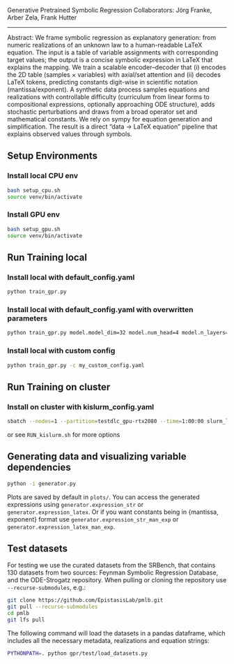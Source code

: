 

Generative Pretrained Symbolic Regression
Collaborators: Jörg Franke, Arber Zela, Frank Hutter
____

Abstract: We frame symbolic regression as explanatory generation: from numeric realizations of an unknown law to a human-readable LaTeX equation. The input is a table of variable assignments with corresponding target values; the output is a concise symbolic expression in LaTeX that explains the mapping. We train a scalable encoder–decoder that (i) encodes the 2D table (samples × variables) with axial/set attention and (ii) decodes LaTeX tokens, predicting constants digit-wise in scientific notation (mantissa/exponent). A synthetic data process samples equations and realizations with controllable difficulty (curriculum from linear forms to compositional expressions, optionally approaching ODE structure), adds stochastic perturbations and draws from a broad operator set and mathematical constants. We rely on sympy for equation generation and simplification. The result is a direct “data → LaTeX equation” pipeline that explains observed values through symbols.


## Setup Environments

### Install local CPU env
```bash
bash setup_cpu.sh 
source venv/bin/activate
```


### Install GPU env
```bash
bash setup_gpu.sh 
source venv/bin/activate
```


## Run Training local

### Install local with default_config.yaml
```bash
python train_gpr.py 
```

### Install local with default_config.yaml with overwritten parameters
```bash
python train_gpr.py model.model_dim=32 model.num_head=4 model.n_layers=2 dataloader.generator.num_realizations=100
```


### Install local with custom config
```bash
python train_gpr.py -c my_custom_config.yaml

```



## Run Training on cluster

### Install on cluster with kislurm_config.yaml
```bash
sbatch --nodes=1 --partition=testdlc_gpu-rtx2080 --time=1:00:00 slurm_launch_kislurm.sh
```

or see `RUN_kislurm.sh` for more options


## Generating data and visualizing variable dependencies
```bash
python -i generator.py 

```
Plots are saved by default in `plots/`. You can access the generated expressions using `generator.expression_str` or `generator.expression_latex`. Or if you want constants being in {mantissa, exponent} format use `generator.expression_str_man_exp` or `generator.expression_latex_man_exp`.


## Test datasets
For testing we use the curated datasets from the SRBench, that contains 130 datasets from two sources: Feynman Symbolic Regression Database, and the ODE-Strogatz repository. When pulling or cloning the repository use `--recurse-submodules`, e.g.:
```bash
git clone https://github.com/EpistasisLab/pmlb.git
git pull --recurse-submodules
cd pmlb
git lfs pull
```

The following command will load the datasets in a pandas dataframe, which includes all the necessary metadata, realizations and equation strings:
```bash
PYTHONPATH=. python gpr/test/load_datasets.py
```
